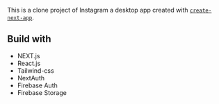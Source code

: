 This is a clone project of Instagram a desktop app created with [`create-next-app`](https://github.com/vercel/next.js/tree/canary/packages/create-next-app). 

## Build with

- NEXT.js
- React.js
- Tailwind-css
- NextAuth
- Firebase Auth
- Firebase Storage
